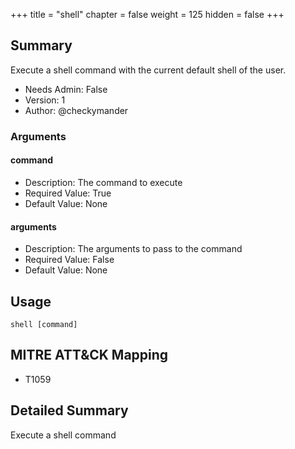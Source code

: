 +++
title = "shell"
chapter = false
weight = 125
hidden = false
+++

## Summary
Execute a shell command with the current default shell of the user.
  
- Needs Admin: False  
- Version: 1  
- Author: @checkymander  

### Arguments
#### command

- Description: The command to execute
- Required Value: True  
- Default Value: None  
#### arguments

- Description: The arguments to pass to the command 
- Required Value: False  
- Default Value: None  

## Usage

```
shell [command]
```

## MITRE ATT&CK Mapping

- T1059  
## Detailed Summary

Execute a shell command